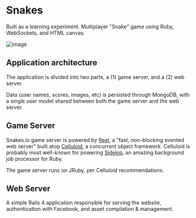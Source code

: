 Snakes
==========

Built as a learning experiment.  Multiplayer "Snake" game using Ruby, WebSockets, and HTML canvas.

![image](https://f.cloud.github.com/assets/2391584/2122393/8ffed8a0-920d-11e3-99e1-1c758e6ff5f1.png)


## Application architecture

The application is divided into two parts, a (1) game server, and a (2) web server.

Data (user names, scores, images, etc) is persisted through MongoDB, with a single user model shared between both the game server and the web server.


## Game Server
Snakes.io game server is powered by [Reel](https://github.com/celluloid/reel), a "fast, non-blocking evented web server" built atop [Celluloid](https://github.com/celluloid/celluloid), a concurrent object framework.  Celluloid is probably most well-known for powering [Sidekiq](https://github.com/mperham/sidekiq), an amazing background job processor for Ruby.

The game server runs on JRuby, per Celluloid recommendations.

## Web Server
A simple Rails 4 application responsible for serving the website, authentication with Facebook, and asset compilation & management.
